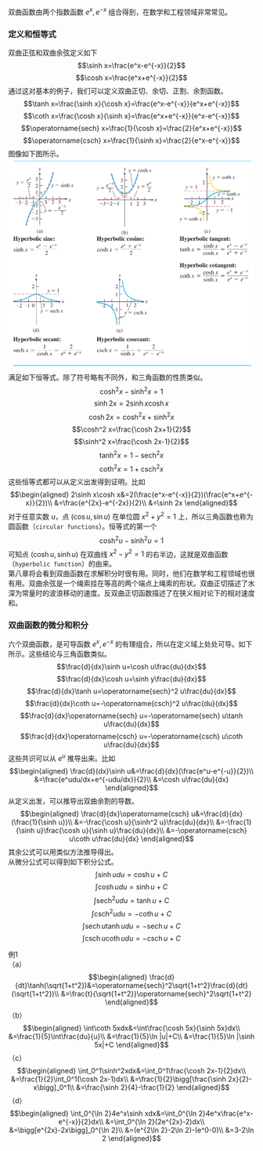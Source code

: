 双曲函数由两个指数函数 $e^x,e^{-x}$ 组合得到，在数学和工程领域非常常见。

### 定义和恒等式
双曲正弦和双曲余弦定义如下
$$\sinh x=\frac{e^x-e^{-x}}{2}$$
$$\cosh x=\frac{e^x+e^{-x}}{2}$$
通过这对基本的例子，我们可以定义双曲正切、余切、正割、余割函数。
$$\tanh x=\frac{\sinh x}{\cosh x}=\frac{e^x-e^{-x}}{e^x+e^{-x}}$$
$$\coth x=\frac{\cosh x}{\sinh x}=\frac{e^x+e^{-x}}{e^x-e^{-x}}$$
$$\operatorname{sech} x=\frac{1}{\cosh x}=\frac{2}{e^x+e^{-x}}$$
$$\operatorname{csch} x=\frac{1}{\sinh x}=\frac{2}{e^x-e^{-x}}$$
图像如下图所示。  
![](030.010.png)  
满足如下恒等式。除了符号略有不同外，和三角函数的性质类似。
$$\cosh^2 x-\sinh^2 x=1$$
$$\sinh 2x=2\sinh x\cosh x$$
$$\cosh 2x=\cosh^2 x+\sinh^2 x$$
$$\cosh^2 x=\frac{\cosh 2x+1}{2}$$
$$\sinh^2 x=\frac{\cosh 2x-1}{2}$$
$$\tanh^2 x=1-\operatorname{sech}^2 x$$
$$\coth^2 x=1+\operatorname{csch}^2 x$$
这些恒等式都可以从定义出发得到证明。比如
$$\begin{aligned}
2\sinh x\cosh x&=2(\frac{e^x-e^{-x}}{2})(\frac{e^x+e^{-x}}{2})\\
&=\frac{e^{2x}-e^{-2x}}{2}\\
&=\sinh 2x
\end{aligned}$$
对于任意实数 $u$，点 $(\cos u,\sin u)$ 在单位圆 $x^2+y^2=1$ 上，所以三角函数也称为圆函数（`circular functions`）。恒等式的第一个
$$\cosh^2 u-\sinh^2 u=1$$
可知点 $(\cosh u,\sinh u)$ 在双曲线 $x^2-y^2=1$ 的右半边，这就是双曲函数（`hyperbolic function`）的由来。  
第八章将会看到双曲函数在求解积分时很有用。同时，他们在数学和工程领域也很有用。双曲余弦是一个绳索挂在等高的两个端点上绳索的形状。双曲正切描述了水深为常量时的波浪移动的速度。反双曲正切函数描述了在狭义相对论下的相对速度和。

### 双曲函数的微分和积分
六个双曲函数，是可导函数 $e^x,e^{-x}$ 的有理组合，所以在定义域上处处可导。如下所示。这些结论与三角函数类似。
$$\frac{d}{dx}\sinh u=\cosh u\frac{du}{dx}$$
$$\frac{d}{dx}\cosh u=\sinh y\frac{du}{dx}$$
$$\frac{d}{dx}\tanh u=\operatorname{sech}^2 u\frac{du}{dx}$$
$$\frac{d}{dx}\coth u=-\operatorname{csch}^2 u\frac{du}{dx}$$
$$\frac{d}{dx}\operatorname{sech} u=-\operatorname{sech} u\tanh u\frac{du}{dx}$$
$$\frac{d}{dx}\operatorname{csch} u=-\operatorname{csch} u\coth u\frac{du}{dx}$$
这些共识可以从 $e^u$ 推导出来。比如
$$\begin{aligned}
\frac{d}{dx}\sinh u&=\frac{d}{dx}(\frac{e^u-e^{-u}}{2})\\
&=\frac{e^udu/dx+e^{-udu/dx}}{2}\\
&=\cosh u\frac{du}{dx}
\end{aligned}$$
从定义出发，可以推导出双曲余割的导数。
$$\begin{aligned}
\frac{d}{dx}\operatorname{csch} u&=\frac{d}{dx}(\frac{1}{\sinh u})\\
&=-\frac{\cosh u}{\sinh^2 u}\frac{du}{dx}\\
&=-\frac{1}{\sinh u}\frac{\cosh u}{\sinh u}\frac{du}{dx}\\
&=-\operatorname{csch} u\coth u\frac{du}{dx}
\end{aligned}$$
其余公式可以用类似方法推导得出。  
从微分公式可以得到如下积分公式。
$$\int\sinh udu=\cosh u+C$$
$$\int\cosh udu=\sinh u+C$$
$$\int\operatorname{sech}^2 udu=\tanh u+C$$
$$\int\operatorname{csch}^2 udu=-\coth u+C$$
$$\int\operatorname{sech} u\tanh udu=-\operatorname{sech} u+C$$
$$\int\operatorname{csch} u\coth udu=-\operatorname{csch} u+C$$

例1  
（a）
$$\begin{aligned}
\frac{d}{dt}\tanh(\sqrt{1+t^2})&=\operatorname{sech}^2\sqrt{1+t^2}\frac{d}{dt}(\sqrt{1+t^2})\\
&=\frac{t}{\sqrt{1+t^2}}\operatorname{sech}^2\sqrt{1+t^2}
\end{aligned}$$
（b）
$$\begin{aligned}
\int\coth 5xdx&=\int\frac{\cosh 5x}{\sinh 5x}dx\\
&=\frac{1}{5}\int\frac{du}{u}\\
&=\frac{1}{5}\ln |u|+C\\
&=\frac{1}{5}\ln |\sinh 5x|+C
\end{aligned}$$
（c）
$$\begin{aligned}
\int_0^1\sinh^2xdx&=\int_0^1\frac{\cosh 2x-1}{2}dx\\
&=\frac{1}{2}\int_0^1(\cosh 2x-1)dx\\
&=\frac{1}{2}\bigg[\frac{\sinh 2x}{2}-x\bigg]_0^1\\
&=\frac{\sinh 2}{4}-\frac{1}{2}
\end{aligned}$$
（d）
$$\begin{aligned}
\int_0^{\ln 2}4e^x\sinh xdx&=\int_0^{\ln 2}4e^x\frac{e^x-e^{-x}}{2}dx\\
&=\int_0^{\ln 2}(2e^{2x}-2)dx\\
&=\bigg[e^{2x}-2x\bigg]_0^{\ln 2}\\
&=(e^{2\ln 2}-2\ln 2)-(e^0-0)\\
&=3-2\ln 2
\end{aligned}$$
